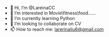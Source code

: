 - 👋 Hi, I’m @LareinaCC
- 👀 I’m interested in Movie\fitness\food……
- 🌱 I’m currently learning Python
- 💞️ I’m looking to collaborate on CV
- 📫 How to reach me: larerinaliu6@gmail.com

<!---
LareinaCC/LareinaCC is a ✨ special ✨ repository because its `README.md` (this file) appears on your GitHub profile.
You can click the Preview link to take a look at your changes.
--->
